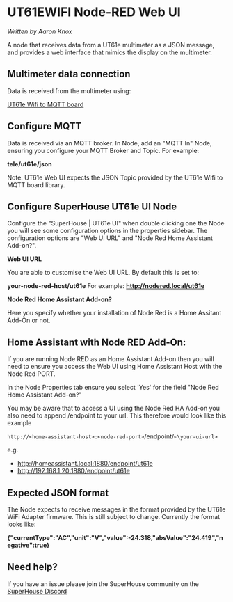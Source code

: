 UT61EWIFI Node-RED Web UI
=========================

*Written by Aaron Knox*

A node that receives data from a UT61e multimeter as a JSON message,
and provides a web interface that mimics the display on the multimeter.

Multimeter data connection
--------------------------

Data is received from the multimeter using:

[UT61e Wifi to MQTT board](https://www.superhouse.tv/product/ut61e-multimeter-wifi-interface/)

Configure MQTT
--------------
Data is received via an MQTT broker. In Node, add an "MQTT In" Node,
ensuring you configure your MQTT Broker and Topic. For example:

 **tele/ut61e/json**

Note: UT61e Web UI expects the JSON Topic provided by the UT61e Wifi
to MQTT board library.

Configure SuperHouse UT61e UI Node
----------------------------------
Configure the "SuperHouse | UT61e UI" when double clicking one the Node you will see some configuration options in the properties sidebar. The configuration options are "Web UI URL" and "Node Red Home Assistant Add-on?".

**Web UI URL**

You are able to customise the Web UI URL. By default this is set to:

 **your-node-red-host/ut61e** For example: **http://nodered.local/ut61e**

**Node Red Home Assistant Add-on?**

Here you specify whether your installation of Node Red is a Home Assitant Add-On or not.

Home Assistant with Node RED Add-On:
----------------------------------
If you are running Node RED as an Home Assistant Add-on then you will need to ensure you access the Web UI using Home Assistant Host with the Node Red PORT.

In the Node Properties tab ensure you select 'Yes' for the field "Node Red Home Assistant Add-on?"

You may be aware that to access a UI using the Node Red HA Add-on you also need to append /endpoint to your url. This therefore would look like this example

`http://<home-assistant-host>:<node-red-port>`/endpoint/`<\your-ui-url>`

e.g.
 - http://homeassistant.local:1880/endpoint/ut61e
 - http://192.168.1.20:1880/endpoint/ut61e

Expected JSON format
--------------------
The Node expects to receive messages in the format provided by the UT61e
WiFi Adapter firmware. This is still subject to change. Currently the
format looks like:

**{"currentType":"AC","unit":"V","value":-24.318,"absValue":"24.419","negative":true}**

Need help?
----------
If you have an issue please join the SuperHouse community on the [SuperHouse Discord](https://discord.gg/VW9YRvd)
